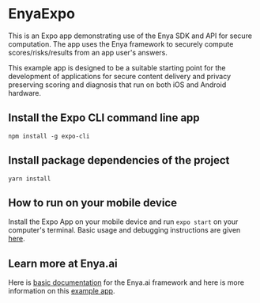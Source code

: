 # EnyaExpo

This is an Expo app demonstrating use of the Enya SDK and API for secure computation. The app uses the Enya framework to securely compute scores/risks/results from an app user's answers. 

This example app is designed to be a suitable starting point for the development of applications for secure content delivery and privacy preserving scoring and diagnosis that run on both iOS and Android hardware. 

## Install the Expo CLI command line app

`npm install -g expo-cli`

## Install package dependencies of the project

`yarn install`

## How to run on your mobile device

Install the Expo App on your mobile device and run `expo start` on your computer's terminal. Basic usage and debugging instructions are given [here](https://docs.expo.io/versions/latest).

## Learn more at Enya.ai

Here is [basic documentation](https://www.enya.ai/doc_start.html) for the Enya.ai framework and here is more information on this [example app](https://www.enya.ai/doc_app.html).
